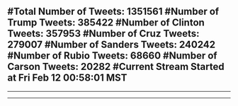 #Total Number of Tweets: 1351561 
#Number of Trump Tweets: 385422
#Number of Clinton Tweets: 357953
#Number of Cruz Tweets: 279007
#Number of Sanders Tweets: 240242
#Number of Rubio Tweets: 68660
#Number of Carson Tweets: 20282
#Current Stream Started at Fri Feb 12 00:58:01 MST
---
---
---
